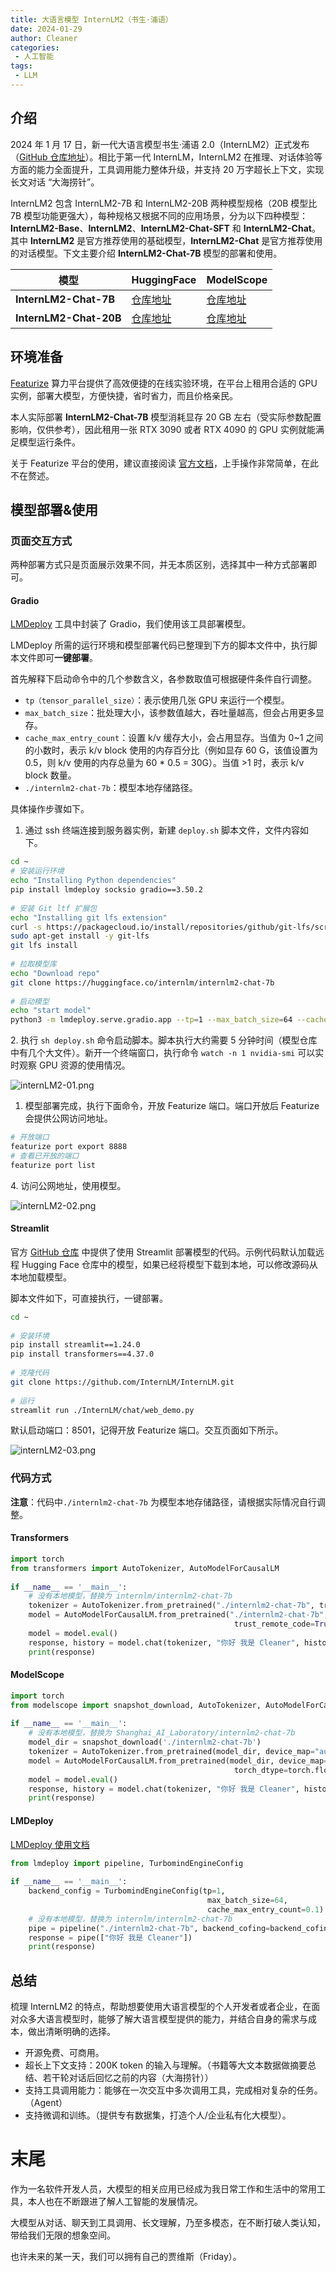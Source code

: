 ```yaml
---
title: 大语言模型 InternLM2（书生·浦语）
date: 2024-01-29
author: Cleaner
categories: 
 - 人工智能
tags: 
 - LLM
---
```


## 介绍

2024 年 1 月 17 日，新一代大语言模型书生·浦语 2.0（InternLM2）正式发布（[GitHub 仓库地址](https://github.com/InternLM/InternLM)）。相比于第一代 InternLM，InternLM2 在推理、对话体验等方面的能力全面提升，工具调用能力整体升级，并支持 20 万字超长上下文，实现长文对话 “大海捞针”。

InternLM2 包含 InternLM2-7B 和 InternLM2-20B 两种模型规格（20B 模型比 7B 模型功能更强大），每种规格又根据不同的应用场景，分为以下四种模型：**InternLM2-Base**、**InternLM2**、**InternLM2-Chat-SFT** 和 **InternLM2-Chat**。其中 **InternLM2** 是官方推荐使用的基础模型，**InternLM2-Chat** 是官方推荐使用的对话模型。下文主要介绍 **InternLM2-Chat-7B** 模型的部署和使用。

| 模型                     | HuggingFace                                                | ModelScope                                                                             |
| ---------------------- | ---------------------------------------------------------- | -------------------------------------------------------------------------------------- |
| **InternLM2-Chat-7B**  | [仓库地址](https://huggingface.co/internlm/internlm2-chat-7b)  | [仓库地址](https://modelscope.cn/models/Shanghai_AI_Laboratory/internlm2-chat-7b/summary)  |
| **InternLM2-Chat-20B** | [仓库地址](https://huggingface.co/internlm/internlm2-chat-20b) | [仓库地址](https://modelscope.cn/models/Shanghai_AI_Laboratory/internlm2-chat-20b/summary) |

## 环境准备

[Featurize](https://featurize.cn/) 算力平台提供了高效便捷的在线实验环境，在平台上租用合适的 GPU 实例，部署大模型，方便快捷，省时省力，而且价格亲民。

本人实际部署 **InternLM2-Chat-7B** 模型消耗显存 20 GB 左右（受实际参数配置影响，仅供参考），因此租用一张 RTX 3090 或者 RTX 4090 的 GPU 实例就能满足模型运行条件。

关于 Featurize 平台的使用，建议直接阅读 [官方文档](https://docs.featurize.cn/docs/manual/instance-rent)，上手操作非常简单，在此不在赘述。

## 模型部署&使用

### 页面交互方式

两种部署方式只是页面展示效果不同，并无本质区别，选择其中一种方式部署即可。

#### Gradio

[LMDeploy](https://github.com/InternLM/LMDeploy) 工具中封装了 Gradio，我们使用该工具部署模型。

LMDeploy 所需的运行环境和模型部署代码已整理到下方的脚本文件中，执行脚本文件即可**一键部署**。

首先解释下启动命令中的几个参数含义，各参数取值可根据硬件条件自行调整。

*   `tp（tensor_parallel_size）`：表示使用几张 GPU 来运行一个模型。
*   `max_batch_size`：批处理大小，该参数值越大，吞吐量越高，但会占用更多显存。
*   `cache_max_entry_count`：设置 k/v 缓存大小，会占用显存。当值为 0\~1 之间的小数时，表示 k/v block 使用的内存百分比（例如显存 60 G，该值设置为 0.5，则 k/v 使用的内存总量为 60 \* 0.5 = 30G）。当值 >1 时，表示 k/v block 数量。
*   `./internlm2-chat-7b`：模型本地存储路径。

具体操作步骤如下。

1.  通过 ssh 终端连接到服务器实例，新建 `deploy.sh` 脚本文件，文件内容如下。

~~~sh
cd ~
# 安装运行环境
echo "Installing Python dependencies"
pip install lmdeploy socksio gradio==3.50.2
​
# 安装 Git ltf 扩展包
echo "Installing git lfs extension"
curl -s https://packagecloud.io/install/repositories/github/git-lfs/script.deb.sh | sudo bash
sudo apt-get install -y git-lfs
git lfs install
​
# 拉取模型库
echo "Download repo"
git clone https://huggingface.co/internlm/internlm2-chat-7b
​
# 启动模型
echo "start model"
python3 -m lmdeploy.serve.gradio.app --tp=1 --max_batch_size=64 --cache_max_entry_count=0.1 --server_name=0.0.0.0 --server_port=8888 ./internlm2-chat-7b
~~~
2\.  执行 `sh deploy.sh` 命令启动脚本。脚本执行大约需要 5 分钟时间（模型仓库中有几个大文件）。新开一个终端窗口，执行命令 `watch -n 1 nvidia-smi` 可以实时观察 GPU 资源的使用情况。

![internLM2-01.png](https://s2.loli.net/2024/01/26/GH3XtiEcfK2haOY.png)

1.  模型部署完成，执行下面命令，开放 Featurize 端口。端口开放后 Featurize 会提供公网访问地址。

<!---->
~~~sh
# 开放端口
featurize port export 8888
# 查看已开放的端口
featurize port list
~~~
4\.  访问公网地址，使用模型。

![internLM2-02.png](https://s2.loli.net/2024/01/26/i8pgJ2YQRBIKZxL.png)

#### Streamlit

官方 [GitHub 仓库](https://github.com/InternLM/InternLM) 中提供了使用 Streamlit 部署模型的代码。示例代码默认加载远程 Hugging Face 仓库中的模型，如果已经将模型下载到本地，可以修改源码从本地加载模型。

脚本文件如下，可直接执行，一键部署。
~~~sh
cd ~
​
# 安装环境
pip install streamlit==1.24.0
pip install transformers==4.37.0
​
# 克隆代码
git clone https://github.com/InternLM/InternLM.git
​
# 运行
streamlit run ./InternLM/chat/web_demo.py
~~~
默认启动端口：8501，记得开放 Featurize 端口。交互页面如下所示。

![internLM2-03.png](https://s2.loli.net/2024/01/26/reR23oAXtnk1LKb.png)

### 代码方式

**注意**：代码中`./internlm2-chat-7b` 为模型本地存储路径，请根据实际情况自行调整。

#### Transformers
~~~python
import torch
from transformers import AutoTokenizer, AutoModelForCausalLM
​
if __name__ == '__main__':
    # 没有本地模型，替换为 internlm/internlm2-chat-7b
    tokenizer = AutoTokenizer.from_pretrained("./internlm2-chat-7b", trust_remote_code=True)
    model = AutoModelForCausalLM.from_pretrained("./internlm2-chat-7b", device_map="auto",
                                                  trust_remote_code=True, torch_dtype=torch.float16)
    model = model.eval()
    response, history = model.chat(tokenizer, "你好 我是 Cleaner", history=[])
    print(response)
~~~
#### ModelScope
~~~py
import torch
from modelscope import snapshot_download, AutoTokenizer, AutoModelForCausalLM
​
if __name__ == '__main__':
    # 没有本地模型，替换为 Shanghai_AI_Laboratory/internlm2-chat-7b
    model_dir = snapshot_download('./internlm2-chat-7b')
    tokenizer = AutoTokenizer.from_pretrained(model_dir, device_map="auto", trust_remote_code=True)
    model = AutoModelForCausalLM.from_pretrained(model_dir, device_map="auto", trust_remote_code=True,
                                                  torch_dtype=torch.float16)
    model = model.eval()
    response, history = model.chat(tokenizer, "你好 我是 Cleaner", history=[])
    print(response)
~~~
#### LMDeploy

[LMDeploy 使用文档](https://lmdeploy.readthedocs.io/zh-cn/latest/inference/pipeline.html#id1)
~~~py
from lmdeploy import pipeline, TurbomindEngineConfig
​
if __name__ == '__main__':
    backend_config = TurbomindEngineConfig(tp=1,
                                            max_batch_size=64,
                                            cache_max_entry_count=0.1)
    # 没有本地模型，替换为 internlm/internlm2-chat-7b
    pipe = pipeline("./internlm2-chat-7b", backend_cofing=backend_cofing)
    response = pipe(["你好 我是 Cleaner"])
    print(response)
~~~
## 总结

梳理 InternLM2 的特点，帮助想要使用大语言模型的个人开发者或者企业，在面对众多大语言模型时，能够了解大语言模型提供的能力，并结合自身的需求与成本，做出清晰明确的选择。

*   开源免费、可商用。
*   超长上下文支持：200K token 的输入与理解。（书籍等大文本数据做摘要总结、若干轮对话后回忆之前的内容（大海捞针））
*   支持工具调用能力：能够在一次交互中多次调用工具，完成相对复杂的任务。（Agent）
*   支持微调和训练。（提供专有数据集，打造个人/企业私有化大模型）。

# 末尾

作为一名软件开发人员，大模型的相关应用已经成为我日常工作和生活中的常用工具，本人也在不断跟进了解人工智能的发展情况。

大模型从对话、聊天到工具调用、长文理解，乃至多模态，在不断打破人类认知，带给我们无限的想象空间。

也许未来的某一天，我们可以拥有自己的贾维斯（Friday）。

